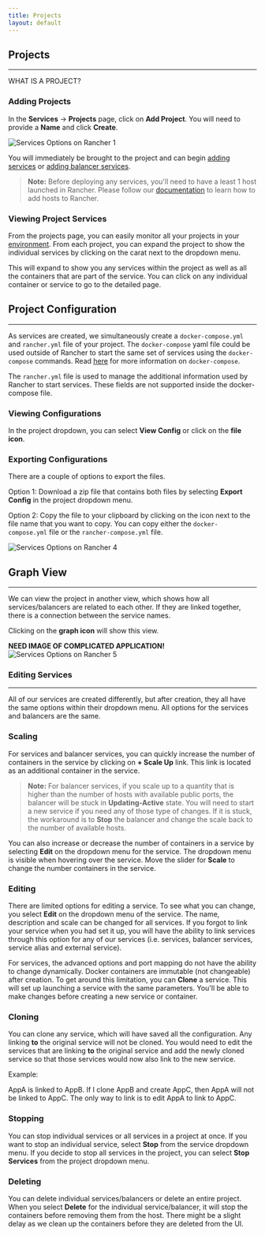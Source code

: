 ```yaml
---
title: Projects
layout: default
---
```


## Projects
---

<span class="highlight">WHAT IS A PROJECT?</span>

### Adding Projects

In the **Services** -> **Projects** page, click on **Add Project**. You will need to provide a **Name** and click **Create**. 

![Services Options on Rancher 1]({{site.baseurl}}/img/rancher_projects_1.png)


You will immediately be brought to the project and can begin [adding services]({{site.baseurl}}/docs/services/projects/adding-services/) or [adding balancer services]({{site.baseurl}}/docs/services/projects/adding-balancers/).

> **Note:** Before deploying any services, you'll need to have a least 1 host launched in Rancher. Please follow our [documentation]({{site.baseurl}}/getting-started/hosts) to learn how to add hosts to Rancher.

### Viewing Project Services

From the projects page, you can easily monitor all your projects in your [environment]({{site.baseurl}}/docs/configuration/environment). From each project, you can expand the project to show the individual services by clicking on the carat next to the dropdown menu.

This will expand to show you any services within the project as well as all the containers that are part of the service. You can click on any individual container or service to go to the detailed page.

## Project Configuration
---

As services are created, we simultaneously create a `docker-compose.yml` and `rancher.yml` file of your project. The `docker-compose` yaml file could be used outside of Rancher to start the same set of services using the `docker-compose` commands. Read [here](https://docs.docker.com/compose/) for more information on `docker-compose`. 

The `rancher.yml` file is used to manage the additional information used by Rancher to start services. These fields are not supported inside the docker-compose file.

### Viewing Configurations

In the project dropdown, you can select **View Config** or click on the **file icon**.

### Exporting Configurations

There are a couple of options to export the files. 

Option 1: Download a zip file that contains both files by selecting **Export Config** in the project dropdown menu.

Option 2: Copy the file to your clipboard by clicking on the icon next to the file name that you want to copy. You can copy either the `docker-compose.yml` file or the `rancher-compose.yml` file. 

![Services Options on Rancher 4]({{site.baseurl}}/img/rancher_projects_4.png)

## Graph View 
---

We can view the project in another view, which shows how all services/balancers are related to each other. If they are linked together, there is a connection between the service names. 

Clicking on the **graph icon** will show this view.

<span class="highlight">**NEED IMAGE OF COMPLICATED APPLICATION!**</highlight>
![Services Options on Rancher 5]({{site.baseurl}}/img/rancher_projects_5.png)


### Editing Services
---

All of our services are created differently, but after creation, they all have the same options within their dropdown menu. All options for the services and balancers are the same. 

### Scaling

For services and balancer services, you can quickly increase the number of containers in the service by clicking on **+ Scale Up** link. This link is located as an additional container in the service.

> **Note:** For balancer services, if you scale up to a quantity that is higher than the number of hosts with available public ports, the balancer will be stuck in **Updating-Active** state. You will need to start a new service if you need any of those type of changes. If it is stuck, the workaround is to **Stop** the balancer and change the scale back to the number of available hosts.

You can also increase or decrease the number of containers in a service by selecting **Edit** on the dropdown menu for the service. The dropdown menu is visible when hovering over the service. Move the slider for **Scale** to change the number containers in the service.

### Editing 
There are limited options for editing a service. To see what you can change, you select **Edit** on the dropdown menu of the service. The name, description and scale can be changed for all services. If you forgot to link your service when you had set it up, you will have the ability to link services through this option for any of our services (i.e. services, balancer services, service alias and external service).

For services, the advanced options and port mapping do not have the ability to change dynamically. Docker containers are immutable (not changeable) after creation. To get around this limitation, you can **Clone** a service. This will set up launching a service with the same parameters. You'll be able to make changes before creating a new service or container. 

### Cloning

You can clone any service, which will have saved all the configuration. Any linking **to** the original service will not be cloned. You would need to edit the services that are linking **to** the original service and add the newly cloned service so that those services would now also link to the new service.

Example:

AppA is linked to AppB. If I clone AppB and create AppC, then AppA will not be linked to AppC. The only way to link is to edit AppA to link to AppC.

### Stopping 

You can stop individual services or all services in a project at once. If you want to stop an individual service, select **Stop** from the service dropdown menu. If you decide to stop all services in the project, you can select **Stop Services** from the project dropdown menu.

### Deleting

You can delete individual services/balancers or delete an entire project. When you select **Delete** for the individual service/balancer, it will stop the containers before removing them from the host. There might be a slight delay as we clean up the containers before they are deleted from the UI.

